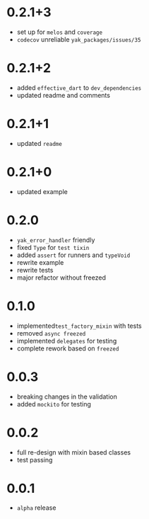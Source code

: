 # 0.2.1+3
- set up for `melos` and `coverage`
- `codecov` unreliable `yak_packages/issues/35`

# 0.2.1+2
- added `effective_dart` to `dev_dependencies`
- updated readme and comments

# 0.2.1+1
- updated `readme`

# 0.2.1+0
- updated example

# 0.2.0
- `yak_error_handler` friendly
- fixed `Type` for `test tixin`
- added `assert` for runners and `typeVoid`
- rewrite example
- rewrite tests
- major refactor without freezed

# 0.1.0
- implemented`test_factory_mixin` with tests
- removed `async freezed` 
- implemented `delegates` for testing
- complete rework based on `freezed`

# 0.0.3
- breaking changes in the validation
- added `mockito` for testing

# 0.0.2
- full re-design with mixin based classes
- test passing

# 0.0.1
- `alpha` release